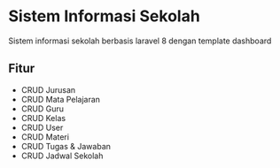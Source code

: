 
# Sistem Informasi Sekolah

Sistem informasi sekolah berbasis laravel 8 dengan template dashboard

## Fitur

- CRUD Jurusan
- CRUD Mata Pelajaran
- CRUD Guru
- CRUD Kelas
- CRUD User
- CRUD Materi
- CRUD Tugas & Jawaban
- CRUD Jadwal Sekolah





